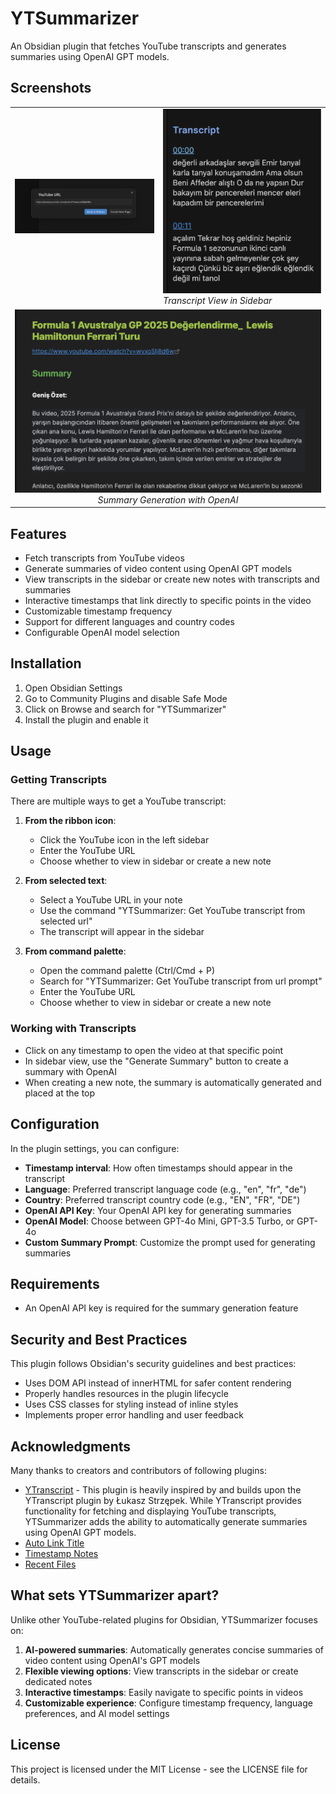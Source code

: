 # YTSummarizer

An Obsidian plugin that fetches YouTube transcripts and generates summaries using OpenAI GPT models.

## Screenshots

<table>
  <tr>
    <td><img src="https://raw.githubusercontent.com/ardakalayci/ytsummarizer/main/assets/example_1.png" alt="YTSummarizer - Transcript View" width="400"/><br><em></em></td>
    <td><img src="https://raw.githubusercontent.com/ardakalayci/ytsummarizer/main/assets/example_2.png" alt="YTSummarizer - Summary Generation" width="400"/><br><em>Transcript View in Sidebar</em></td>
  </tr>
  <tr>
    <td colspan="2" align="center"><img src="https://raw.githubusercontent.com/ardakalayci/ytsummarizer/main/assets/example_img_3.png" alt="YTSummarizer - Settings" width="600"/><br><em>Summary Generation with OpenAI</em></td>
  </tr>
</table>

## Features
- Fetch transcripts from YouTube videos
- Generate summaries of video content using OpenAI GPT models
- View transcripts in the sidebar or create new notes with transcripts and summaries
- Interactive timestamps that link directly to specific points in the video
- Customizable timestamp frequency
- Support for different languages and country codes
- Configurable OpenAI model selection

## Installation

1. Open Obsidian Settings
2. Go to Community Plugins and disable Safe Mode
3. Click on Browse and search for "YTSummarizer"
4. Install the plugin and enable it

## Usage

### Getting Transcripts

There are multiple ways to get a YouTube transcript:

1. **From the ribbon icon**:
   - Click the YouTube icon in the left sidebar
   - Enter the YouTube URL
   - Choose whether to view in sidebar or create a new note

2. **From selected text**:
   - Select a YouTube URL in your note
   - Use the command "YTSummarizer: Get YouTube transcript from selected url"
   - The transcript will appear in the sidebar

3. **From command palette**:
   - Open the command palette (Ctrl/Cmd + P)
   - Search for "YTSummarizer: Get YouTube transcript from url prompt"
   - Enter the YouTube URL
   - Choose whether to view in sidebar or create a new note

### Working with Transcripts

- Click on any timestamp to open the video at that specific point
- In sidebar view, use the "Generate Summary" button to create a summary with OpenAI
- When creating a new note, the summary is automatically generated and placed at the top

## Configuration

In the plugin settings, you can configure:

- **Timestamp interval**: How often timestamps should appear in the transcript
- **Language**: Preferred transcript language code (e.g., "en", "fr", "de")
- **Country**: Preferred transcript country code (e.g., "EN", "FR", "DE")
- **OpenAI API Key**: Your OpenAI API key for generating summaries
- **OpenAI Model**: Choose between GPT-4o Mini, GPT-3.5 Turbo, or GPT-4o
- **Custom Summary Prompt**: Customize the prompt used for generating summaries

## Requirements

- An OpenAI API key is required for the summary generation feature

## Security and Best Practices

This plugin follows Obsidian's security guidelines and best practices:

- Uses DOM API instead of innerHTML for safer content rendering
- Properly handles resources in the plugin lifecycle
- Uses CSS classes for styling instead of inline styles
- Implements proper error handling and user feedback

## Acknowledgments

Many thanks to creators and contributors of following plugins:

- [YTranscript](https://github.com/lstrzepek/obsidian-yt-transcript) - This plugin is heavily inspired by and builds upon the YTranscript plugin by Łukasz Strzępek. While YTranscript provides functionality for fetching and displaying YouTube transcripts, YTSummarizer adds the ability to automatically generate summaries using OpenAI GPT models.
- [Auto Link Title](https://github.com/zolrath/obsidian-auto-link-title)
- [Timestamp Notes](https://github.com/juliang22/ObsidianTimestampNotes)
- [Recent Files](https://github.com/tgrosinger/recent-files-obsidian)

## What sets YTSummarizer apart?

Unlike other YouTube-related plugins for Obsidian, YTSummarizer focuses on:

1. **AI-powered summaries**: Automatically generates concise summaries of video content using OpenAI's GPT models
2. **Flexible viewing options**: View transcripts in the sidebar or create dedicated notes
3. **Interactive timestamps**: Easily navigate to specific points in videos
4. **Customizable experience**: Configure timestamp frequency, language preferences, and AI model settings

## License

This project is licensed under the MIT License - see the LICENSE file for details.
